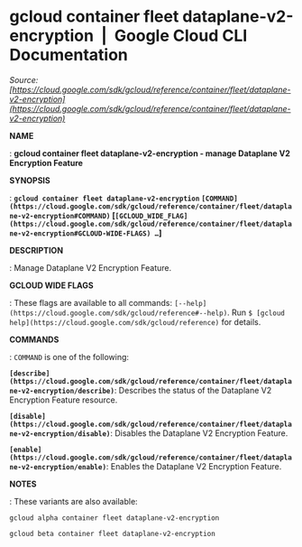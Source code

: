 # gcloud container fleet dataplane-v2-encryption  |  Google Cloud CLI Documentation

*Source: [https://cloud.google.com/sdk/gcloud/reference/container/fleet/dataplane-v2-encryption](https://cloud.google.com/sdk/gcloud/reference/container/fleet/dataplane-v2-encryption)*

**NAME**

: **gcloud container fleet dataplane-v2-encryption - manage Dataplane V2 Encryption Feature**

**SYNOPSIS**

: **`gcloud container fleet dataplane-v2-encryption` `[COMMAND](https://cloud.google.com/sdk/gcloud/reference/container/fleet/dataplane-v2-encryption#COMMAND)` [`[GCLOUD_WIDE_FLAG](https://cloud.google.com/sdk/gcloud/reference/container/fleet/dataplane-v2-encryption#GCLOUD-WIDE-FLAGS) …`]**

**DESCRIPTION**

: Manage Dataplane V2 Encryption Feature.

**GCLOUD WIDE FLAGS**

: These flags are available to all commands: `[--help](https://cloud.google.com/sdk/gcloud/reference#--help)`.
Run `$ [gcloud help](https://cloud.google.com/sdk/gcloud/reference)` for details.

**COMMANDS**

: ``COMMAND`` is one of the following:

**`[describe](https://cloud.google.com/sdk/gcloud/reference/container/fleet/dataplane-v2-encryption/describe)`**:
Describes the status of the Dataplane V2 Encryption Feature resource.

**`[disable](https://cloud.google.com/sdk/gcloud/reference/container/fleet/dataplane-v2-encryption/disable)`**:
Disables the Dataplane V2 Encryption Feature.

**`[enable](https://cloud.google.com/sdk/gcloud/reference/container/fleet/dataplane-v2-encryption/enable)`**:
Enables the Dataplane V2 Encryption Feature.

**NOTES**

: These variants are also available:

```
gcloud alpha container fleet dataplane-v2-encryption
```

```
gcloud beta container fleet dataplane-v2-encryption
```